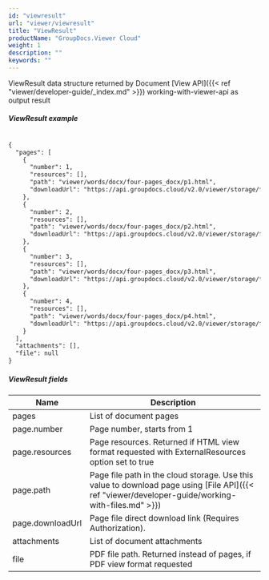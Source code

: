 ```yaml
---
id: "viewresult"
url: "viewer/viewresult"
title: "ViewResult"
productName: "GroupDocs.Viewer Cloud"
weight: 1
description: ""
keywords: ""
---
```


ViewResult data structure returned by Document [View API]({{< ref "viewer/developer-guide/_index.md" >}}) working-with-viewer-api as output result

##### ViewResult example #####

```html

{
  "pages": [
    {
      "number": 1,
      "resources": [],
      "path": "viewer/words/docx/four-pages_docx/p1.html",
      "downloadUrl": "https://api.groupdocs.cloud/v2.0/viewer/storage/file/viewer/words/docx/four-pages_docx/p1.html"
    },
    {
      "number": 2,
      "resources": [],
      "path": "viewer/words/docx/four-pages_docx/p2.html",
      "downloadUrl": "https://api.groupdocs.cloud/v2.0/viewer/storage/file/viewer/words/docx/four-pages_docx/p2.html"
    },
    {
      "number": 3,
      "resources": [],
      "path": "viewer/words/docx/four-pages_docx/p3.html",
      "downloadUrl": "https://api.groupdocs.cloud/v2.0/viewer/storage/file/viewer/words/docx/four-pages_docx/p3.html"
    },
    {
      "number": 4,
      "resources": [],
      "path": "viewer/words/docx/four-pages_docx/p4.html",
      "downloadUrl": "https://api.groupdocs.cloud/v2.0/viewer/storage/file/viewer/words/docx/four-pages_docx/p4.html"
    }
  ],
  "attachments": [],
  "file": null
}

```

##### ViewResult fields #####

|Name|Description
|---|---
|pages|List of document pages
|page.number|Page number, starts from 1
|page.resources|Page resources. Returned if HTML view format requested with ExternalResources option set to true
|page.path|Page file path in the cloud storage. Use this value to download page using [File API]({{< ref "viewer/developer-guide/working-with-files.md" >}})
|page.downloadUrl|Page file direct download link (Requires Authorization).
|attachments|List of document attachments
|file|PDF file path. Returned instead of pages, if PDF view format requested

